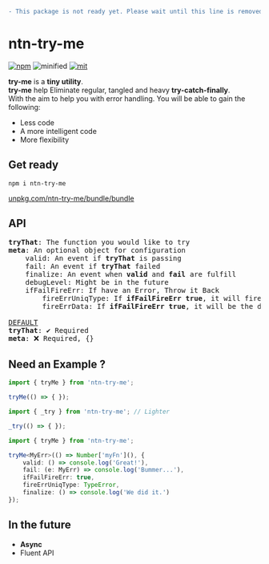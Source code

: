 ```diff
- This package is not ready yet. Please wait until this line is removed.
```

# ntn-try-me
[![npm](https://img.shields.io/npm/v/ntn-try-me?color=blue&style=flat-square)](https://www.npmjs.com/package/ntn-try-me)
![minified](https://img.shields.io/badge/MINIFIED%20%2B%20GZIPPED-2KB%20+/---blue?style=flat-square)
[![mit](https://img.shields.io/badge/MIT-blue?style=flat-square)](https://en.wikipedia.org/wiki/MIT_License)

<b>try-me</b> is a __tiny utility__.  
<b>try-me</b> help Eliminate regular, tangled and heavy __try-catch-finally__.  
With the aim to help you with error handling.
You will be able to gain the following:
* Less code
* A more intelligent code
* More flexibility

## Get ready
`npm i ntn-try-me`

[unpkg.com/ntn-try-me/bundle/bundle](http://unpkg.com/ntn-try-me/bundle/bundle)

## API

<pre>
<b>tryThat</b>: The function you would like to try
<b>meta</b>: An optional object for configuration
    valid: An event if <b>tryThat</b> is passing
    fail: An event if <b>tryThat</b> failed
    finalize: An event when <b>valid</b> and <b>fail</b> are fulfill
    debugLevel: Might be in the future
    ifFailFireErr: If have an Error, Throw it Back
        fireErrUniqType: If <b>ifFailFireErr</b> <b>true</b>, it will fire only if the Error Type Equal <b>fireErrUniqType</b>
        fireErrData: If <b>ifFailFireErr</b> <b>true</b>, it will be the data Thrown Back

<u>DEFAULT</u>
<b>tryThat</b>: ✔️ Required
<b>meta</b>: ❌ Required, {}
</pre>

## Need an Example ?
```Typescript
import { tryMe } from 'ntn-try-me';

tryMe(() => { });
```

```Typescript
import { _try } from 'ntn-try-me'; // Lighter

_try(() => { });
```

```Typescript
import { tryMe } from 'ntn-try-me';

tryMe<MyErr>(() => Number['myFn'](), {
    valid: () => console.log('Great!'),
    fail: (e: MyErr) => console.log('Bummer...'),
    ifFailFireErr: true,
    fireErrUniqType: TypeError,
    finalize: () => console.log('We did it.')
});
```

## In the future
* __Async__
* Fluent API
